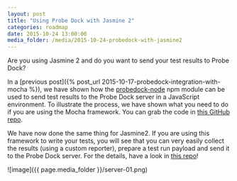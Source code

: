 ```yaml
---
layout: post
title: "Using Probe Dock with Jasmine 2"
categories: roadmap
date: 2015-10-24 13:00:00
media_folder: /media/2015-10-24-probedock-with-jasmine2
---
```


Are you using Jasmine 2 and do you want to send your test results to Probe Dock?

In a [previous post]({% post_url 2015-10-17-probedock-integration-with-mocha %}), we have shown how the [probedock-node](https://www.npmjs.com/package/probedock-node) npm module can be used to send test results to the Probe Dock server in a JavaScript environment. To illustrate the process, we have shown what you need to do if you are using the Mocha framework. You can grab the code in [this GitHub repo](https://github.com/probedock/probedock-demo-mocha).

We have now done the same thing for Jasmine2. If you are using this framework to write your tests, you will see that you can very easily collect the results (using a custom reporter), prepare a test run payload and send it to the Probe Dock server. For the details, have a look in [this repo](https://github.com/probedock/probedock-demo-jasmine2)!

![image]({{ page.media_folder }}/server-01.png)
